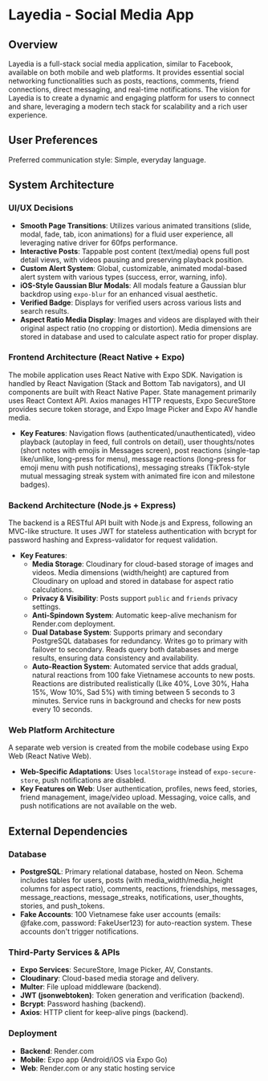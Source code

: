 # Layedia - Social Media App

## Overview
Layedia is a full-stack social media application, similar to Facebook, available on both mobile and web platforms. It provides essential social networking functionalities such as posts, reactions, comments, friend connections, direct messaging, and real-time notifications. The vision for Layedia is to create a dynamic and engaging platform for users to connect and share, leveraging a modern tech stack for scalability and a rich user experience.

## User Preferences
Preferred communication style: Simple, everyday language.

## System Architecture

### UI/UX Decisions
- **Smooth Page Transitions**: Utilizes various animated transitions (slide, modal, fade, tab, icon animations) for a fluid user experience, all leveraging native driver for 60fps performance.
- **Interactive Posts**: Tappable post content (text/media) opens full post detail views, with videos pausing and preserving playback position.
- **Custom Alert System**: Global, customizable, animated modal-based alert system with various types (success, error, warning, info).
- **iOS-Style Gaussian Blur Modals**: All modals feature a Gaussian blur backdrop using `expo-blur` for an enhanced visual aesthetic.
- **Verified Badge**: Displays for verified users across various lists and search results.
- **Aspect Ratio Media Display**: Images and videos are displayed with their original aspect ratio (no cropping or distortion). Media dimensions are stored in database and used to calculate aspect ratio for proper display.

### Frontend Architecture (React Native + Expo)
The mobile application uses React Native with Expo SDK. Navigation is handled by React Navigation (Stack and Bottom Tab navigators), and UI components are built with React Native Paper. State management primarily uses React Context API. Axios manages HTTP requests, Expo SecureStore provides secure token storage, and Expo Image Picker and Expo AV handle media.
- **Key Features**: Navigation flows (authenticated/unauthenticated), video playback (autoplay in feed, full controls on detail), user thoughts/notes (short notes with emojis in Messages screen), post reactions (single-tap like/unlike, long-press for menu), message reactions (long-press for emoji menu with push notifications), messaging streaks (TikTok-style mutual messaging streak system with animated fire icon and milestone badges).

### Backend Architecture (Node.js + Express)
The backend is a RESTful API built with Node.js and Express, following an MVC-like structure. It uses JWT for stateless authentication with bcrypt for password hashing and Express-validator for request validation.
- **Key Features**:
  - **Media Storage**: Cloudinary for cloud-based storage of images and videos. Media dimensions (width/height) are captured from Cloudinary on upload and stored in database for aspect ratio calculations.
  - **Privacy & Visibility**: Posts support `public` and `friends` privacy settings.
  - **Anti-Spindown System**: Automatic keep-alive mechanism for Render.com deployment.
  - **Dual Database System**: Supports primary and secondary PostgreSQL databases for redundancy. Writes go to primary with failover to secondary. Reads query both databases and merge results, ensuring data consistency and availability.
  - **Auto-Reaction System**: Automated service that adds gradual, natural reactions from 100 fake Vietnamese accounts to new posts. Reactions are distributed realistically (Like 40%, Love 30%, Haha 15%, Wow 10%, Sad 5%) with timing between 5 seconds to 3 minutes. Service runs in background and checks for new posts every 10 seconds.

### Web Platform Architecture
A separate web version is created from the mobile codebase using Expo Web (React Native Web).
- **Web-Specific Adaptations**: Uses `localStorage` instead of `expo-secure-store`, push notifications are disabled.
- **Key Features on Web**: User authentication, profiles, news feed, stories, friend management, image/video upload. Messaging, voice calls, and push notifications are not available on the web.

## External Dependencies

### Database
- **PostgreSQL**: Primary relational database, hosted on Neon. Schema includes tables for users, posts (with media_width/media_height columns for aspect ratio), comments, reactions, friendships, messages, message_reactions, message_streaks, notifications, user_thoughts, stories, and push_tokens.
- **Fake Accounts**: 100 Vietnamese fake user accounts (emails: @fake.com, password: FakeUser123) for auto-reaction system. These accounts don't trigger notifications.

### Third-Party Services & APIs
- **Expo Services**: SecureStore, Image Picker, AV, Constants.
- **Cloudinary**: Cloud-based media storage and delivery.
- **Multer**: File upload middleware (backend).
- **JWT (jsonwebtoken)**: Token generation and verification (backend).
- **Bcrypt**: Password hashing (backend).
- **Axios**: HTTP client for keep-alive pings (backend).

### Deployment
- **Backend**: Render.com
- **Mobile**: Expo app (Android/iOS via Expo Go)
- **Web**: Render.com or any static hosting service